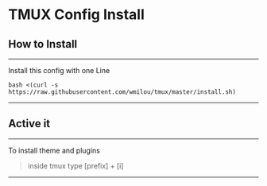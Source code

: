 # TMUX Config Install

## How to Install
---
Install this config with one Line 

    bash <(curl -s https://raw.githubusercontent.com/wmilou/tmux/master/install.sh)

--- 

## Active it

---
To install theme and plugins 
> inside tmux type [prefix] + [i] 
---